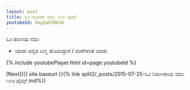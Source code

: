 ```yaml
---
layout: post
title: ಓಂ ನಂದಕಿಣೆ ನಮಃ ೧೦೮ ಟೈಮ್ಸ್
youtubeId: DegZahTDU3k
---
```

 
 
 ಓಂ ಹರಿಣಯ ನಮಃ  
 
 -  ಯಾರು ಚಿನ್ನದ ಬಣ್ಣ ಹೊಂದಿದ್ದಾರೆ / ಜಿಂಕೆಗಳಂತೆ ಯಾರು 
 
  
 
  
 
 
 
 
 
 


{% include youtubePlayer.html id=page.youtubeId %}
 
[Next]({{ site.baseurl }}{% link  split2/_posts/2015-07-25-ಓಂ ನಿರ್ವಾಣಾಯ ನಮಃ ೧೦೮ ಟೈಮ್ಸ್.md%})
 
